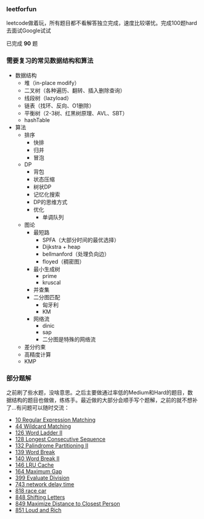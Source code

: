 ### leetforfun
leetcode做着玩，所有题目都不看解答独立完成，速度比较堪忧。完成100题hard去面试Google试试

已完成 **90** 题

### 需要复习的常见数据结构和算法
* 数据结构
    * 堆（in-place modify）
    * 二叉树（各种遍历、翻转、插入删除查询）
    * 线段树（lazyload）
    * 链表（找环、反向、O1删除）
    * 平衡树（2-3树、红黑树原理、AVL、SBT）
    * hashTable
* 算法
    * 排序
        * 快排
        * 归并
        * 冒泡
    * DP
        * 背包
        * 状态压缩
        * 树状DP
        * 记忆化搜索
        * DP的思维方式
        * 优化
            * 单调队列
    * 图论
        * 最短路
            * SPFA（大部分时间的最优选择）
            * Dijkstra + heap
            * bellmanford（处理负向边）
            * floyed（稠密图）
        * 最小生成树
            * prime
            * kruscal
        * 并查集
        * 二分图匹配
            * 匈牙利
            * KM
        * 网络流
            * dinic
            * sap
            * 二分图是特殊的网络流
    * 差分约束
    * 高精度计算
    * KMP

### 部分题解

之前刷了些水题，没啥意思。之后主要做通过率低的Medium和Hard的题目，数据结构的题目也做做，练练手。最近做的大部分会顺手写个题解，之前的就不想补了…有问题可以随时交流：

- [10 Regular Expression Matching](./leet_10)
- [44 Wildcard Matching](./leet_44)
- [126 Word Ladder II](./leet_126)
- [128 Longest Consecutive Sequence](./leet_128)
- [132 Palindrome Partitioning II](./leet_132)
- [139 Word Break](./leet_139)
- [140 Word Break II](./leet_140)
- [146 LRU Cache](./leet_146)
- [164 Maximum Gap](./leet_164)
- [399 Evaluate Division](./leet_399)
- [743 network delay time](./leet_743)
- [818 race car](./leet_818)
- [848 Shifting Letters](./leet_848)
- [849 Maximize Distance to Closest Person](./leet_849)
- [851 Loud and Rich](./leet_851)